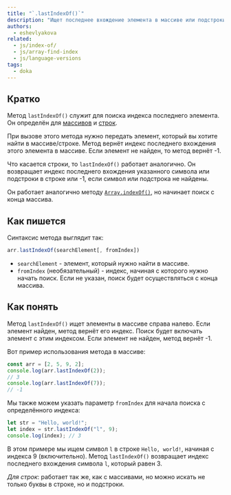 ```yaml
---
title: "`.lastIndexOf()`"
description: "Ищет последнее вхождение элемента в массиве или подстроки в строке и возвращает индекс найденного элемента."
authors:
  - eshevlyakova
related:
  - js/index-of/
  - js/array-find-index
  - js/language-versions
tags:
  - doka
---
```


## Кратко

Метод `lastIndexOf()` служит для поиска индекса последнего элемента. Он определён для [массивов](/js/arrays/) и [строк](/js/string/).

При вызове этого метода нужно передать элемент, который вы хотите найти в массиве/строке. Метод вернёт индекс последнего вхождения этого элемента в массиве. Если элемент не найден, то метод вернёт -1.

Что касается строки, то `lastIndexOf()` работает аналогично. Он возвращает индекс последнего вхождения указанного символа или подстроки в строке или -1, если символ или подстрока не найдены.

Он работает аналогично методу [`Array.indexOf()`](/js/index-of/), но начинает поиск с конца массива.

## Как пишется

Синтаксис метода выглядит так:

```js
arr.lastIndexOf(searchElement[, fromIndex])
```
- `searchElement` - элемент, который нужно найти в массиве.
- `fromIndex` (необязательный) - индекс, начиная с которого нужно начать поиск. Если не указан, поиск будет осуществляться с конца массива.

## Как понять

Метод `lastIndexOf()` ищет элементы в массиве справа налево. Если элемент найден, метод вернёт его индекс. Поиск будет включать элемент с этим индексом. Если элемент не найден, метод вернёт -1.

Вот пример использования метода в массиве:

```js
const arr = [2, 5, 9, 2];
console.log(arr.lastIndexOf(2));
// 3
console.log(arr.lastIndexOf(7));
// -1
```

Мы также можем указать параметр `fromIndex` для начала поиска с определённого индекса:

```js
let str = "Hello, world!";
let index = str.lastIndexOf("l", 9);
console.log(index); // 3
```
В этом примере мы ищем символ `l` в строке `Hello, world!`, начиная с индекса 9 (включительно). Метод `lastIndexOf()` возвращает индекс последнего вхождения символа `l`, который равен 3.

_Для строк_: работает так же, как с массивами, но можно искать не только буквы в строке, но и подстроки.
